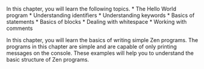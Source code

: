 In this chapter, you will learn the following topics.
    * The Hello World program
    * Understanding identifiers
    * Understanding keywords
    * Basics of statements
    * Basics of blocks
    * Dealing with whitespace
    * Working with comments

In this chapter, you will learn the basics of writing simple Zen programs. The
programs in this chapter are simple and are capable of only printing messages on
the console. These examples will help you to understand the basic structure of Zen
programs.